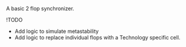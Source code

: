 A basic 2 flop synchronizer.

!TODO

* Add logic to simulate metastability
* Add logic to replace individual flops with a Technology specific cell.

